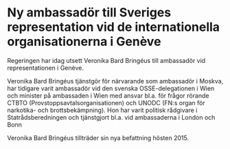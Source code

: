 # Ny ambassadör till Sveriges representation vid de internationella organisationerna i Genève

Regeringen har idag utsett Veronika Bard Bringéus till ambassadör vid representationen i Genève.


Veronika Bard Bringéus tjänstgör för närvarande som ambassadör i Moskva, har tidigare varit ambassadör vid den svenska OSSE\-delegationen i Wien och minister på ambassaden i Wien med ansvar bl.a. för frågor rörande CTBTO (Provstoppsavtalsorganisationen) och UNODC (FN:s organ för narkotika\- och brottsbekämpning). Hon har varit politisk rådgivare i Statrådsberedningen och tjänstgjort bl.a. vid ambassaderna i London och Bonn

Veronika Bard Bringéus tillträder sin nya befattning hösten 2015\.
